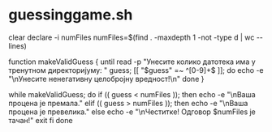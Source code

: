 # guessinggame.sh
clear
declare -i numFiles
numFiles=$(find . -maxdepth 1 -not -type d | wc --lines)

function makeValidGuess {
   until read -p "Унесите колико датотека има у тренутном директориjуму: " guess;
   [[ "$guess" =~ ^[0-9]+$ ]]; do
     echo -e "\nУнесите ненегативну целоброjну вредност!\n"
   done
 }

while makeValidGuess; do
   if (( guess < numFiles )); then
     echo -e "\nВаша процена jе премала."
   elif (( guess > numFiles )); then
     echo -e "\nВаша процена jе превелика."
   else
     echo -e "\nЧеститке! Одговор $numFiles jе тачан!"
     exit
   fi
 done
